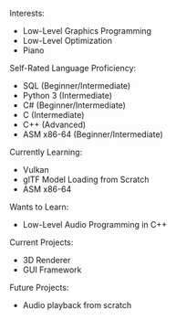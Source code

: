 Interests:
- Low-Level Graphics Programming
- Low-Level Optimization
- Piano

Self-Rated Language Proficiency:
- SQL (Beginner/Intermediate)
- Python 3 (Intermediate)
- C# (Beginner/Intermediate)
- C (Intermediate)
- C++ (Advanced)
- ASM x86-64 (Beginner/Intermediate)

Currently Learning:
- Vulkan
- glTF Model Loading from Scratch
- ASM x86-64

Wants to Learn:
- Low-Level Audio Programming in C++

Current Projects:
- 3D Renderer
- GUI Framework

Future Projects:
- Audio playback from scratch
